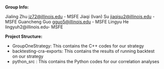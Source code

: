 **Group Info:**

Jialing Zhu jz72@illinois.edu - MSFE
Jiaqi (Ivan) Su jiaqisu2@illinois.edu - MSFE
Guancheng Guo gguo5@illinois.edu - MSFE
Lingyu He lingyuh2@illinois.edu- MSFE


**Project Structure:**

- GroupOneStrategy: This contains the C++ codes for our strategy 
- backtesting-cra-exports: This contains the results of running backtest on our strategy 
- python_src : This contains the Python codes for our correlation analyses 